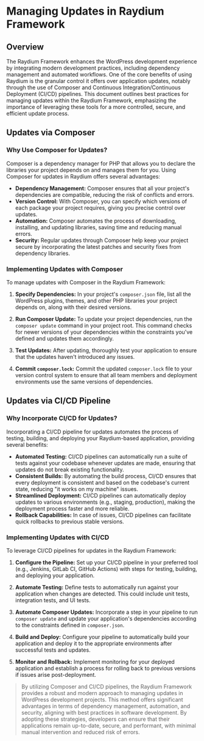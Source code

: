 # Managing Updates in Raydium Framework

## Overview

The Raydium Framework enhances the WordPress development experience by integrating modern development practices, including dependency management and automated workflows. One of the core benefits of using Raydium is the granular control it offers over application updates, notably through the use of Composer and Continuous Integration/Continuous Deployment (CI/CD) pipelines. This document outlines best practices for managing updates within the Raydium Framework, emphasizing the importance of leveraging these tools for a more controlled, secure, and efficient update process.

## Updates via Composer

### Why Use Composer for Updates?

Composer is a dependency manager for PHP that allows you to declare the libraries your project depends on and manages them for you. Using Composer for updates in Raydium offers several advantages:

- **Dependency Management:** Composer ensures that all your project's dependencies are compatible, reducing the risk of conflicts and errors.
- **Version Control:** With Composer, you can specify which versions of each package your project requires, giving you precise control over updates.
- **Automation:** Composer automates the process of downloading, installing, and updating libraries, saving time and reducing manual errors.
- **Security:** Regular updates through Composer help keep your project secure by incorporating the latest patches and security fixes from dependency libraries.

### Implementing Updates with Composer

To manage updates with Composer in the Raydium Framework:

1. **Specify Dependencies:** In your project's `composer.json` file, list all the WordPress plugins, themes, and other PHP libraries your project depends on, along with their desired versions.

2. **Run Composer Update:** To update your project dependencies, run the `composer update` command in your project root. This command checks for newer versions of your dependencies within the constraints you've defined and updates them accordingly.

3. **Test Updates:** After updating, thoroughly test your application to ensure that the updates haven't introduced any issues.

4. **Commit `composer.lock`:** Commit the updated `composer.lock` file to your version control system to ensure that all team members and deployment environments use the same versions of dependencies.

## Updates via CI/CD Pipeline

### Why Incorporate CI/CD for Updates?

Incorporating a CI/CD pipeline for updates automates the process of testing, building, and deploying your Raydium-based application, providing several benefits:

- **Automated Testing:** CI/CD pipelines can automatically run a suite of tests against your codebase whenever updates are made, ensuring that updates do not break existing functionality.
- **Consistent Builds:** By automating the build process, CI/CD ensures that every deployment is consistent and based on the codebase's current state, reducing "it works on my machine" issues.
- **Streamlined Deployment:** CI/CD pipelines can automatically deploy updates to various environments (e.g., staging, production), making the deployment process faster and more reliable.
- **Rollback Capabilities:** In case of issues, CI/CD pipelines can facilitate quick rollbacks to previous stable versions.

### Implementing Updates with CI/CD

To leverage CI/CD pipelines for updates in the Raydium Framework:

1. **Configure the Pipeline:** Set up your CI/CD pipeline in your preferred tool (e.g., Jenkins, GitLab CI, GitHub Actions) with steps for testing, building, and deploying your application.

2. **Automate Testing:** Define tests to automatically run against your application when changes are detected. This could include unit tests, integration tests, and UI tests.

3. **Automate Composer Updates:** Incorporate a step in your pipeline to run `composer update` and update your application's dependencies according to the constraints defined in `composer.json`.

4. **Build and Deploy:** Configure your pipeline to automatically build your application and deploy it to the appropriate environments after successful tests and updates.

5. **Monitor and Rollback:** Implement monitoring for your deployed application and establish a process for rolling back to previous versions if issues arise post-deployment.

> By utilizing Composer and CI/CD pipelines, the Raydium Framework provides a robust and modern approach to managing updates in WordPress development projects. This method offers significant advantages in terms of dependency management, automation, and security, aligning with best practices in software development. By adopting these strategies, developers can ensure that their applications remain up-to-date, secure, and performant, with minimal manual intervention and reduced risk of errors.
